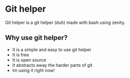 # Git helper
Git helper is a git helper (duh) made with bash using zenity.

## Why use git helper?

- It is a simple and easy to use git helper
- It is free
- It is open source
- It abstracts away the harder parts of git
- Im using it right now!
